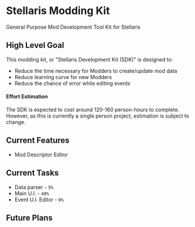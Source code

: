 # Stellaris Modding Kit
General Purpose Mod Development Tool Kit for Stellaris

## High Level Goal
This modding kit, or "Stellaris Development Kit (SDK)" is designed to:
* Reduce the time necessary for Modders to create/update mod data
* Reduce learning curve for new Modders
* Reduce the chance of error while editing events

#### Effort Estimation
The SDK is expected to cost around 120-160 person-hours to complete.
However, as this is currently a single person project, estimation is subject to change.

## Current Features
* Mod Descriptor Editor

## Current Tasks
* Data parser - `5%`
* Main U.I. - `40%`
* Event U.I. Editor - `0%`

## Future Plans
